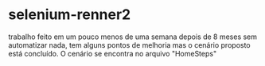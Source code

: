 # selenium-renner2
trabalho feito em um pouco menos de uma semana depois de 8 meses sem automatizar nada, tem alguns pontos de melhoria mas o cenário proposto está concluído.
O cenário se encontra no arquivo "HomeSteps"
